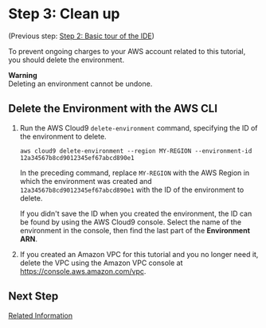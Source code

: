 # Step 3: Clean up<a name="tutorial-clean-up-cli-step3"></a>

\(Previous step: [Step 2: Basic tour of the IDE](tutorial-tour-ide-cli-step2.md)\)

To prevent ongoing charges to your AWS account related to this tutorial, you should delete the environment\.

**Warning**  
Deleting an environment cannot be undone\.

## Delete the Environment with the AWS CLI<a name="tutorial-clean-up-cli"></a>

1. Run the AWS Cloud9 `delete-environment` command, specifying the ID of the environment to delete\.

   ```
   aws cloud9 delete-environment --region MY-REGION --environment-id 12a34567b8cd9012345ef67abcd890e1
   ```

   In the preceding command, replace `MY-REGION` with the AWS Region in which the environment was created and `12a34567b8cd9012345ef67abcd890e1` with the ID of the environment to delete\.

   If you didn't save the ID when you created the environment, the ID can be found by using the AWS Cloud9 console\. Select the name of the environment in the console, then find the last part of the **Environment ARN**\.

1. If you created an Amazon VPC for this tutorial and you no longer need it, delete the VPC using the Amazon VPC console at [https://console\.aws\.amazon\.com/vpc](https://console.aws.amazon.com/vpc)\.

## Next Step<a name="tutorial-clean-up-cli-step3-next"></a>

[Related Information](tutorial-final-info-cli.md)